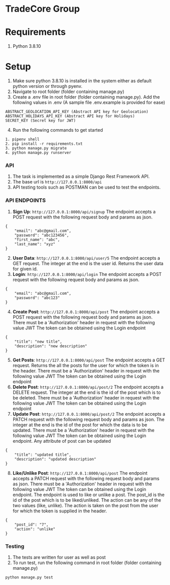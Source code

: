 # TradeCore Group

# Requirements
1. Python 3.8.10

# Setup
1. Make sure python 3.8.10 is installed in the system either as default python version or through pyenv.
2. Navigate to root folder (folder containing manage.py)
3. Create a .env file in root folder (folder containing manage.py). Add the following values in .env (A sample file .env.example is provided for ease)
```
ABSTRACT_GEOLOCATION_API_KEY (Abstract API key for Geolocation)
ABSTRACT_HOLIDAYS_API_KEY (Abstract API key for Holidays)
SECRET_KEY (Secret key for JWT)
```
4. Run the following commands to get started
```
1. pipenv shell
2. pip install -r requirements.txt
3. python manage.py migrate
4. python manage.py runserver
```

### API

1. The task is implemented as a simple Django Rest Framework API.
2. The base url is ```http://127.0.0.1:8000/api```
3. API testing tools such as POSTMAN can be used to test the endpoints.

### API ENDPOINTS
1. **Sign Up**: ```http://127.0.0.1:8000/api/signup```
The endpoint accepts a POST request with the following request body and params as json.
```
{
    "email": "abc@gmail.com",
    "password": "abc123456",
    "first_name": "abc",
    "last_name": "xyz"
}
```

2. **User Data**: ```http://127.0.0.1:8000/api/user/5```
The endpoint accepts a GET request. The integer at the end is the user id. Returns the user data for given id.
3. **Login**: ```http://127.0.0.1:8000/api/login```
The endpoint accepts a POST request with the following request body and params as json.
```
{
    "email": "abc@gmail.com",
    "password": "abc123"
}
```
4. **Create Post**: ```http://127.0.0.1:8000/api/post```
The endpoint accepts a POST request with the following request body and params as json. There must be a 'Authorization' header in request with the following value JWT <token>
The token can be obtained using the Login endpoint
```
{
    "title": "new title",
    "description": "new description"
}
```
5. **Get Posts**: ```http://127.0.0.1:8000/api/post```
The endpoint accepts a GET request. Returns the all the posts for the user for which the token is in the header. There must be a 'Authorization' header in request with the following value JWT <token>
The token can be obtained using the Login endpoint
6. **Delete Post**: ```http://127.0.0.1:8000/api/post/2```
The endpoint accepts a DELETE request. The integer at the end is the id of the post which is to be deleted. There must be a 'Authorization' header in request with the following value JWT <token>
The token can be obtained using the Login endpoint
7. **Update Post**: ```http://127.0.0.1:8000/api/post/2```
The endpoint accepts a PATCH request with the following request body and params as json. The integer at the end is the id of the post for which the data is to be updated. There must be a 'Authorization' header in request with the following value JWT <token>
The token can be obtained using the Login endpoint. Any attribute of post can be updated
```
{
    "title": "updated title",
    "description": "updated description"
}
```
8. **Like/Unlike Post**: ```http://127.0.0.1:8000/api/post```
The endpoint accepts a PATCH request with the following request body and params as json. There must be a 'Authorization' header in request with the following value JWT <token>
The token can be obtained using the Login endpoint. The endpoint is used to like or unlike a post. The post_id is the id of the post which is to be liked/unliked. The action can be any of the two values (like, unlike). The action is taken on the post from the user for which the token is supplied in the header.
```
{
    "post_id": "7",
    "action": "unlike"
}
```

### Testing
1. The tests are written for user as well as post
2. To run test, run the following command in root folder (folder containing manage.py)
```
python manage.py test
```

